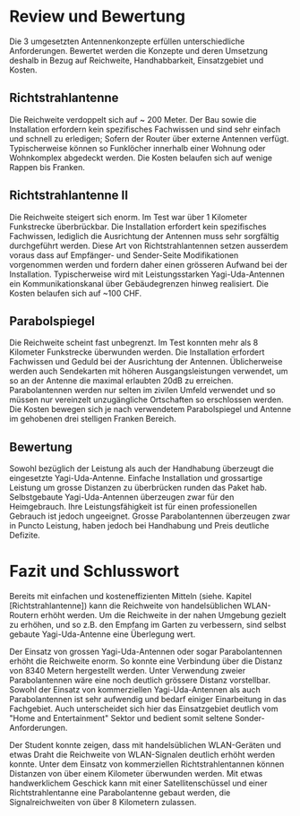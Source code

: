 

# Review und Bewertung

Die 3 umgesetzten Antennenkonzepte erfüllen unterschiedliche Anforderungen. Bewertet werden die Konzepte und deren Umsetzung deshalb in Bezug auf Reichweite, Handhabbarkeit, Einsatzgebiet und Kosten.

## Richtstrahlantenne
Die Reichweite verdoppelt sich auf ~ 200 Meter. Der Bau sowie die Installation erfordern kein spezifisches Fachwissen und sind sehr einfach und schnell zu erledigen; Sofern der Router über externe Antennen verfügt.
Typischerweise können so Funklöcher innerhalb einer Wohnung oder Wohnkomplex abgedeckt werden.
Die Kosten belaufen sich auf wenige Rappen bis Franken.

## Richtstrahlantenne II 
Die Reichweite steigert sich enorm. Im Test war über 1 Kilometer Funkstrecke überbrückbar. Die Installation erfordert kein spezifisches Fachwissen, lediglich die Ausrichtung der Antennen muss sehr sorgfältig durchgeführt werden. Diese Art von Richtstrahlantennen setzen ausserdem voraus dass auf Empfänger- und Sender-Seite Modifikationen vorgenommen werden und fordern daher einen grösseren Aufwand bei der Installation.
Typischerweise wird mit Leistungsstarken Yagi-Uda-Antennen ein Kommunikationskanal über Gebäudegrenzen hinweg realisiert.
Die Kosten belaufen sich auf ~100 CHF.

## Parabolspiegel
Die Reichweite scheint fast unbegrenzt. Im Test konnten mehr als 8 Kilometer Funkstrecke überwunden werden. Die Installation erfordert Fachwissen und Geduld bei der Ausrichtung der Antennen. Üblicherweise werden auch Sendekarten mit höheren Ausgangsleistungen verwendet, um so an der Antenne die maximal erlaubten 20dB zu erreichen.
Parabolantennen werden nur selten im zivilen Umfeld verwendet und so müssen nur vereinzelt unzugängliche Ortschaften so erschlossen werden.
Die Kosten bewegen sich je nach verwendetem Parabolspiegel und Antenne im gehobenen drei stelligen Franken Bereich.


## Bewertung
Sowohl bezüglich der Leistung als auch der Handhabung überzeugt die eingesetzte Yagi-Uda-Antenne. Einfache Installation und grossartige Leistung um grosse Distanzen zu überbrücken runden das Paket hab. 
Selbstgebaute Yagi-Uda-Antennen überzeugen zwar für den Heimgebrauch. Ihre Leistungsfähigkeit ist für einen professionellen Gebrauch ist jedoch ungeeignet.
Grosse Parabolantennen überzeugen zwar in Puncto Leistung, haben jedoch bei Handhabung und Preis deutliche Defizite.


<!-- Sinngemäss gilt das unter Punkt 2.4 Gesagte. Jedoch findet hier die (oft schwierige)
Auseinandersetzung mit der eigenen Arbeit statt. Typische Fragen sind:
- Wurde das Ziel der Arbeit gem. Einleitung und Aufgabenstellung erreicht?
- Welche Lücken, Ungenauigkeiten und offene Fragen weist die Arbeit noch auf?
(Was wäre noch zu tun, wenn man Arbeit selbst weiterführen würde?)
- Hätte man das Ergebnis nach dem aktuellen Wissensstand, d.h. nach Abschluss der Arbeit, noch auf eine andere Art und Weise, beispielsweise effizienter oder mit anderen Methoden, erreichen können?
-->



# Fazit und Schlusswort

Bereits mit einfachen und kosteneffizienten Mitteln (siehe. Kapitel [Richtstrahlantenne]) kann die Reichweite von handelsüblichen WLAN-Routern erhöht werden. Um die Reichweite in der nahen Umgebung gezielt zu erhöhen, und so z.B. den Empfang im Garten zu verbessern, sind selbst gebaute Yagi-Uda-Antenne eine Überlegung wert.

Der Einsatz von grossen Yagi-Uda-Antennen oder sogar Parabolantennen erhöht die Reichweite enorm. So konnte eine Verbindung über die Distanz von 8340 Metern hergestellt werden. Unter Verwendung zweier Parabolantennen wäre eine noch deutlich grössere Distanz vorstellbar. Sowohl der Einsatz von kommerziellen Yagi-Uda-Antennen als auch Parabolantennen ist sehr aufwendig und bedarf einiger Einarbeitung in das Fachgebiet. Auch unterscheidet sich hier das Einsatzgebiet deutlich vom "Home and Entertainment" Sektor und bedient somit seltene Sonder-Anforderungen.

Der Student konnte zeigen, dass mit handelsüblichen WLAN-Geräten und etwas Draht die Reichweite von WLAN-Signalen deutlich erhöht werden konnte. Unter dem Einsatz von kommerziellen Richtstrahlentannen können Distanzen von über einem Kilometer überwunden werden.
Mit etwas handwerklichem Geschick kann mit einer Satellitenschüssel und einer Richtstrahlentanne eine Parabolantenne gebaut werden, die Signalreichweiten von über 8 Kilometern zulassen.


<!-- Die Synthese aus Gesamtergebnis und den bisherigen Schlussfolgerungen rundet einen technischen Bericht ab. Dazu gehören auch offen gebliebene oder sich neu ergebende Fragen. Alle Ergebnisse in der Schlussfolgerung stützen sich auf die Ergebnisse des Hauptteils. Die Schlussfolgerungen sollten auch ohne Lektüre des Hauptteils verständlich sein.

-->